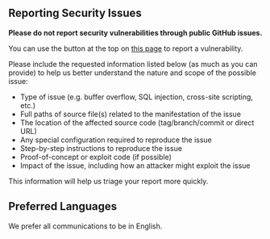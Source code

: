 ## Reporting Security Issues

**Please do not report security vulnerabilities through public GitHub issues.**

You can use the button at the top on [this page](https://github.com/timophe-91/RulesEngine/security) to report a vulnerability. 

Please include the requested information listed below (as much as you can provide) to help us better understand the nature and scope of the possible issue:

  * Type of issue (e.g. buffer overflow, SQL injection, cross-site scripting, etc.)
  * Full paths of source file(s) related to the manifestation of the issue
  * The location of the affected source code (tag/branch/commit or direct URL)
  * Any special configuration required to reproduce the issue
  * Step-by-step instructions to reproduce the issue
  * Proof-of-concept or exploit code (if possible)
  * Impact of the issue, including how an attacker might exploit the issue

This information will help us triage your report more quickly.
## Preferred Languages

We prefer all communications to be in English.
